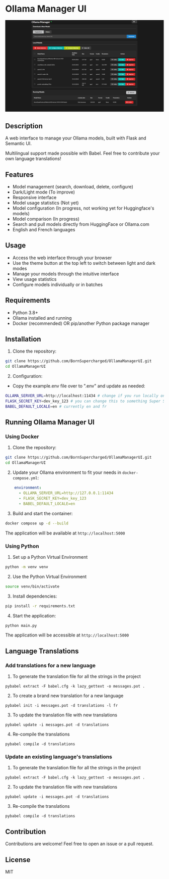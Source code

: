 # Ollama Manager UI

![Ollama Manager UI](ollama_manager.png)

## Description
A web interface to manage your Ollama models, built with Flask and Semantic UI.

Multilingual support made possible with Babel. Feel free to contribute your own language translations!

## Features
- Model management (search, download, delete, configure)
- Dark/Light mode (To improve)
- Responsive interface 
- Model usage statistics (Not yet)
- Model configuration  (In progress, not working yet for Huggingface's models)
- Model comparison (In progress)
- Search and pull models directly from HuggingFace or Ollama.com
- English and French languages

## Usage
- Access the web interface through your browser
- Use the theme button at the top left to switch between light and dark modes
- Manage your models through the intuitive interface
- View usage statistics
- Configure models individually or in batches

## Requirements
- Python 3.8+
- Ollama installed and running
- Docker (recommended) OR pip/another Python package manager

## Installation
1. Clone the repository:
```bash
git clone https://github.com/BornSupercharged/OllamaManagerUI.git
cd OllamaManagerUI
```

2. Configuration:
- Copy the example.env file over to ".env" and update as needed:
```bash
OLLAMA_SERVER_URL=http://localhost:11434 # change if you run locally on a different port
FLASK_SECRET_KEY=dev_key_123 # you can change this to something Super Secret
BABEL_DEFAULT_LOCALE=en # currently en and fr
```

## Running Ollama Manager UI
### Using Docker
1. Clone the repository:
```bash
git clone https://github.com/BornSupercharged/OllamaManagerUI.git
cd OllamaManagerUI
```

2. Update your Ollama environment to fit your needs in `docker-compose.yml`:
```yaml
    environment:
      - OLLAMA_SERVER_URL=http://127.0.0.1:11434
      - FLASK_SECRET_KEY=dev_key_123
      - BABEL_DEFAULT_LOCALE=en
```

3. Build and start the container:
```bash
docker compose up -d --build
```
The application will be available at `http://localhost:5000`

### Using Python
1. Set up a Python Virtual Environment
```bash
python -m venv venv
```

2. Use the Python Virtual Environment
```bash
source venv/bin/activate
```

3. Install dependencies:
```bash
pip install -r requirements.txt
```

4. Start the application:
```bash
python main.py
```
The application will be accessible at `http://localhost:5000`

## Language Translations
### Add translations for a new language 
1. To generate the translation file for all the strings in the project
```
pybabel extract -F babel.cfg -k lazy_gettext -o messages.pot .
```

2. To create a brand new translation for a new language
```
pybabel init -i messages.pot -d translations -l fr
```

3. To update the translation file with new translations
```
pybabel update -i messages.pot -d translations
```

4. Re-compile the translations
```
pybabel compile -d translations
```

### Update an existing language's translations
1. To generate the translation file for all the strings in the project
```
pybabel extract -F babel.cfg -k lazy_gettext -o messages.pot .
```

2. To update the translation file with new translations
```
pybabel update -i messages.pot -d translations
```

3. Re-compile the translations
```
pybabel compile -d translations
```

## Contribution
Contributions are welcome! Feel free to open an issue or a pull request.

## License
MIT

